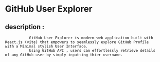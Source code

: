 #  GitHub User Explorer

## description : 
               GitHub User Explorer is modern web application built with React.js (vite) that empowers to seamlessly explore GitHub Profile with a Minimal stylish User Interface.
               Using GitHub API , users can effortlessly retrieve details of any GitHub user by simply inputting thier username. 
